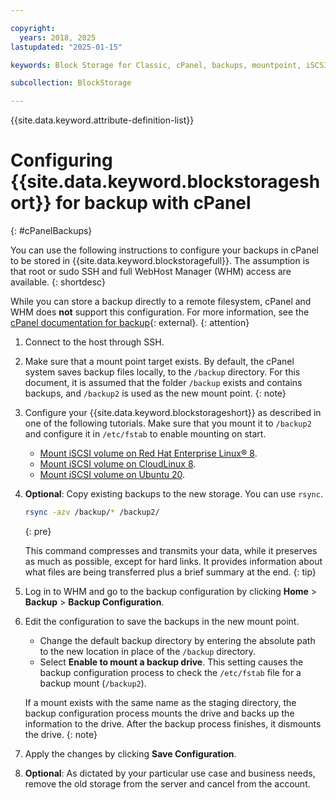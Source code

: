 ```yaml
---

copyright:
  years: 2018, 2025
lastupdated: "2025-01-15"

keywords: Block Storage for Classic, cPanel, backups, mountpoint, iSCSI

subcollection: BlockStorage

---
```

{{site.data.keyword.attribute-definition-list}}

# Configuring {{site.data.keyword.blockstorageshort}} for backup with cPanel
{: #cPanelBackups}

You can use the following instructions to configure your backups in cPanel to be stored in {{site.data.keyword.blockstoragefull}}. The assumption is that root or sudo SSH and full WebHost Manager (WHM) access are available.
{: shortdesc}

While you can store a backup directly to a remote filesystem, cPanel and WHM does **not** support this configuration. For more information, see the [cPanel documentation for backup](https://docs.cpanel.net/knowledge-base/backup/how-to-run-backups-on-locally-mounted-remoted-file-systems/){: external}.
{: attention}

1. Connect to the host through SSH.

2. Make sure that a mount point target exists.
   By default, the cPanel system saves backup files locally, to the `/backup` directory. For this document, it is assumed that the folder `/backup` exists and contains backups, and `/backup2` is used as the new mount point.
   {: note}

3. Configure your {{site.data.keyword.blockstorageshort}} as described in one of the following tutorials. Make sure that you mount it to `/backup2` and configure it in `/etc/fstab` to enable mounting on start.
    - [Mount iSCSI volume on Red Hat Enterprise Linux&reg; 8](/docs/BlockStorage?topic=BlockStorage-mountingRHEL8).
    - [Mount iSCSI volume on CloudLinux 8](/docs/BlockStorage?topic=BlockStorage-mountingCloudLin8).
    - [Mount iSCSI volume on Ubuntu 20](/docs/BlockStorage?topic=BlockStorage-mountingUbu20).

4. **Optional**: Copy existing backups to the new storage. You can use `rsync`.
   ```sh
   rsync -azv /backup/* /backup2/
   ```
   {: pre}

   This command compresses and transmits your data, while it preserves as much as possible, except for hard links. It provides information about what files are being transferred plus a brief summary at the end.
   {: tip}

5. Log in to WHM and go to the backup configuration by clicking **Home** > **Backup** > **Backup Configuration**.

6. Edit the configuration to save the backups in the new mount point.
    - Change the default backup directory by entering the absolute path to the new location in place of the `/backup` directory.
    - Select **Enable to mount a backup drive**. This setting causes the backup configuration process to check the `/etc/fstab` file for a backup mount (`/backup2`).

    If a mount exists with the same name as the staging directory, the backup configuration process mounts the drive and backs up the information to the drive. After the backup process finishes, it dismounts the drive.
    {: note}

7. Apply the changes by clicking **Save Configuration**.

8. **Optional**: As dictated by your particular use case and business needs, remove the old storage from the server and cancel from the account.
